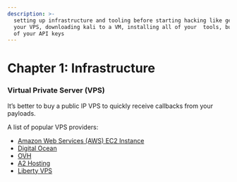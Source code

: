 ```yaml
---
description: >-
  setting up infrastructure and tooling before starting hacking like getting
  your VPS, downloading kali to a VM, installing all of your  tools, buying all
  of your API keys
---
```


# Chapter 1: Infrastructure

### Virtual Private Server (VPS)

It’s better to buy a public IP VPS to quickly receive callbacks from your payloads.&#x20;

A list of popular VPS providers:

* [Amazon Web Services (AWS) EC2 Instance](https://aws.amazon.com/)
* [Digital Ocean](https://www.digitalocean.com/)
* [OVH](https://www.ovh.com/)
* [A2 Hosting](https://www.a2hosting.com/)
* [Liberty VPS](https://libertyvps.net/)

